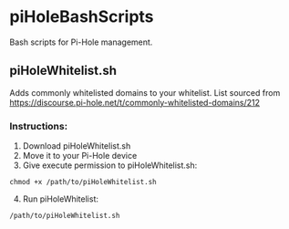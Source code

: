 # piHoleBashScripts
Bash scripts for Pi-Hole management.

## piHoleWhitelist.sh
Adds commonly whitelisted domains to your whitelist. 
List sourced from https://discourse.pi-hole.net/t/commonly-whitelisted-domains/212

### Instructions:
1. Download piHoleWhitelist.sh
2. Move it to your Pi-Hole device
3. Give execute permission to piHoleWhitelist.sh:

```chmod +x /path/to/piHoleWhitelist.sh```

4. Run piHoleWhitelist:

```/path/to/piHoleWhitelist.sh```
